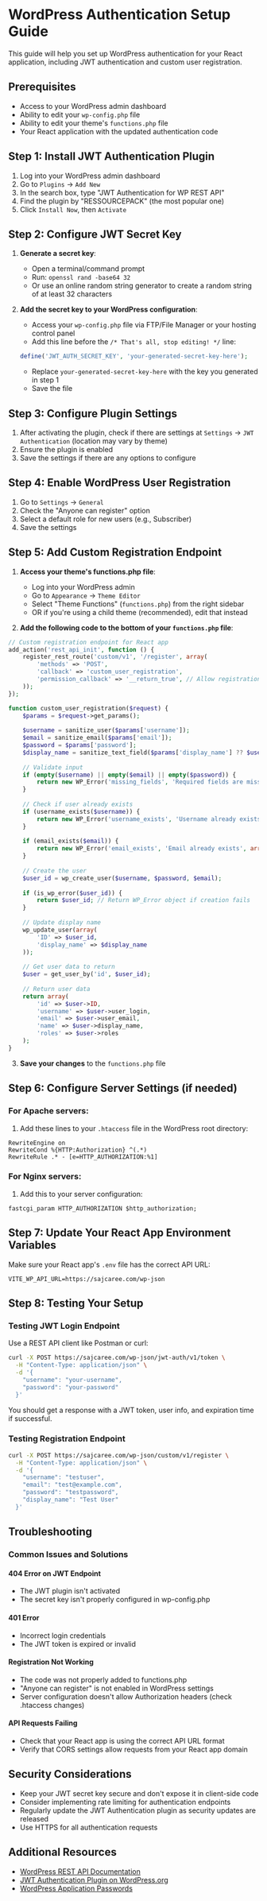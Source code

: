 # WordPress Authentication Setup Guide

This guide will help you set up WordPress authentication for your React application, including JWT authentication and custom user registration.

## Prerequisites

- Access to your WordPress admin dashboard
- Ability to edit your `wp-config.php` file
- Ability to edit your theme's `functions.php` file
- Your React application with the updated authentication code

## Step 1: Install JWT Authentication Plugin

1. Log into your WordPress admin dashboard
2. Go to `Plugins` → `Add New`
3. In the search box, type "JWT Authentication for WP REST API"
4. Find the plugin by "RESSOURCEPACK" (the most popular one)
5. Click `Install Now`, then `Activate`

## Step 2: Configure JWT Secret Key

1. **Generate a secret key**:
   - Open a terminal/command prompt
   - Run: `openssl rand -base64 32`
   - Or use an online random string generator to create a random string of at least 32 characters

2. **Add the secret key to your WordPress configuration**:
   - Access your `wp-config.php` file via FTP/File Manager or your hosting control panel
   - Add this line before the `/* That's all, stop editing! */` line:
   ```php
   define('JWT_AUTH_SECRET_KEY', 'your-generated-secret-key-here');
   ```
   - Replace `your-generated-secret-key-here` with the key you generated in step 1
   - Save the file

## Step 3: Configure Plugin Settings

1. After activating the plugin, check if there are settings at `Settings` → `JWT Authentication` (location may vary by theme)
2. Ensure the plugin is enabled
3. Save the settings if there are any options to configure

## Step 4: Enable WordPress User Registration

1. Go to `Settings` → `General`
2. Check the "Anyone can register" option
3. Select a default role for new users (e.g., Subscriber)
4. Save the settings

## Step 5: Add Custom Registration Endpoint

1. **Access your theme's functions.php file**:
   - Log into your WordPress admin
   - Go to `Appearance` → `Theme Editor`
   - Select "Theme Functions" (`functions.php`) from the right sidebar
   - OR if you're using a child theme (recommended), edit that instead

2. **Add the following code to the bottom of your `functions.php` file**:
```php
// Custom registration endpoint for React app
add_action('rest_api_init', function () {
    register_rest_route('custom/v1', '/register', array(
        'methods' => 'POST',
        'callback' => 'custom_user_registration',
        'permission_callback' => '__return_true', // Allow registration from any source
    ));
});

function custom_user_registration($request) {
    $params = $request->get_params();
    
    $username = sanitize_user($params['username']);
    $email = sanitize_email($params['email']);
    $password = $params['password'];
    $display_name = sanitize_text_field($params['display_name'] ?? $username);
    
    // Validate input
    if (empty($username) || empty($email) || empty($password)) {
        return new WP_Error('missing_fields', 'Required fields are missing', array('status' => 400));
    }
    
    // Check if user already exists
    if (username_exists($username)) {
        return new WP_Error('username_exists', 'Username already exists', array('status' => 400));
    }
    
    if (email_exists($email)) {
        return new WP_Error('email_exists', 'Email already exists', array('status' => 400));
    }
    
    // Create the user
    $user_id = wp_create_user($username, $password, $email);
    
    if (is_wp_error($user_id)) {
        return $user_id; // Return WP_Error object if creation fails
    }
    
    // Update display name
    wp_update_user(array(
        'ID' => $user_id,
        'display_name' => $display_name
    ));
    
    // Get user data to return
    $user = get_user_by('id', $user_id);
    
    // Return user data
    return array(
        'id' => $user->ID,
        'username' => $user->user_login,
        'email' => $user->user_email,
        'name' => $user->display_name,
        'roles' => $user->roles
    );
}
```

3. **Save your changes** to the `functions.php` file

## Step 6: Configure Server Settings (if needed)

### For Apache servers:
1. Add these lines to your `.htaccess` file in the WordPress root directory:
```
RewriteEngine on
RewriteCond %{HTTP:Authorization} ^(.*)
RewriteRule .* - [e=HTTP_AUTHORIZATION:%1]
```

### For Nginx servers:
1. Add this to your server configuration:
```
fastcgi_param HTTP_AUTHORIZATION $http_authorization;
```

## Step 7: Update Your React App Environment Variables

Make sure your React app's `.env` file has the correct API URL:
```env
VITE_WP_API_URL=https://sajcaree.com/wp-json
```

## Step 8: Testing Your Setup

### Testing JWT Login Endpoint
Use a REST API client like Postman or curl:
```bash
curl -X POST https://sajcaree.com/wp-json/jwt-auth/v1/token \
  -H "Content-Type: application/json" \
  -d '{
    "username": "your-username",
    "password": "your-password"
  }'
```
You should get a response with a JWT token, user info, and expiration time if successful.

### Testing Registration Endpoint
```bash
curl -X POST https://sajcaree.com/wp-json/custom/v1/register \
  -H "Content-Type: application/json" \
  -d '{
    "username": "testuser",
    "email": "test@example.com",
    "password": "testpassword",
    "display_name": "Test User"
  }'
```

## Troubleshooting

### Common Issues and Solutions

#### 404 Error on JWT Endpoint
- The JWT plugin isn't activated
- The secret key isn't properly configured in wp-config.php

#### 401 Error
- Incorrect login credentials
- The JWT token is expired or invalid

#### Registration Not Working
- The code was not properly added to functions.php
- "Anyone can register" is not enabled in WordPress settings
- Server configuration doesn't allow Authorization headers (check .htaccess changes)

#### API Requests Failing
- Check that your React app is using the correct API URL format
- Verify that CORS settings allow requests from your React app domain

## Security Considerations

- Keep your JWT secret key secure and don't expose it in client-side code
- Consider implementing rate limiting for authentication endpoints
- Regularly update the JWT Authentication plugin as security updates are released
- Use HTTPS for all authentication requests

## Additional Resources

- [WordPress REST API Documentation](https://developer.wordpress.org/rest-api/)
- [JWT Authentication Plugin on WordPress.org](https://wordpress.org/plugins/jwt-authentication-for-wp-rest-api/)
- [WordPress Application Passwords](https://make.wordpress.org/core/2020/11/05/application-passwords-integration-guide/)